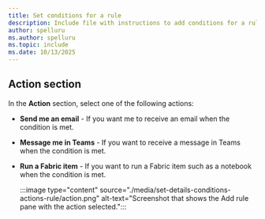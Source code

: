 ```yaml
---
title: Set conditions for a rule
description: Include file with instructions to add conditions for a rule in a Fabric activator. 
author: spelluru
ms.author: spelluru
ms.topic: include
ms.date: 10/13/2025
---
```


## Action section

In the **Action** section, select one of the following actions:

- **Send me an email** - If you want me to receive an email when the condition is met. 
- **Message me in Teams** - If you want to receive a message in Teams when the condition is met. 
- **Run a Fabric item** - If you want to run a Fabric item such as a notebook when the condition is met. 

    :::image type="content" source="./media/set-details-conditions-actions-rule/action.png" alt-text="Screenshot that shows the Add rule pane with the action selected.":::            

